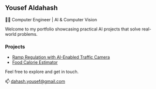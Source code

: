 ## Yousef Aldahash

👨‍💻 Computer Engineer | AI & Computer Vision   

Welcome to my portfolio showcasing practical AI projects that solve real-world problems.  

### Projects  
- [Ramp Regulation with AI-Enabled Traffic Camera](https://github.com/Yousef-ad/Ramp-Regulation-with-AI-enabled-Traffic-Camera)  
- [Food Calorie Estimator](https://github.com/Yousef-ad/Food-Calorie-Estimation-from-Images)  

Feel free to explore and get in touch.

📫 [dahash.yousef@gmail.com](mailto:dahash.yousef@gmail.com)
